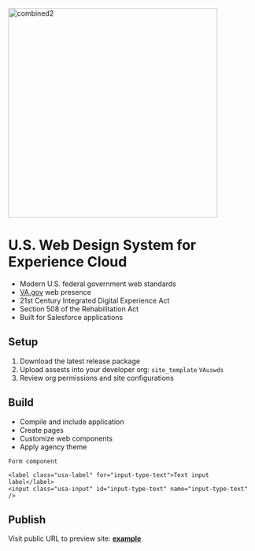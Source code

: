<img width="425" alt="combined2" src="https://user-images.githubusercontent.com/104940944/172173909-b5478f07-959d-4a43-9b7d-26b7323e88b8.png">

# U.S. Web Design System for Experience Cloud

* Modern U.S. federal government web standards
* [VA.gov](https://www.va.gov/) web presence
* 21st Century Integrated Digital Experience Act
* Section 508 of the Rehabilitation Act
* Built for Salesforce applications

## Setup
1. Download the latest release package
2. Upload assests into your developer org: ```site_template``` ```VAuswds```
3. Review org permissions and site configurations

## Build
* Compile and include application
* Create pages
* Customize web components
* Apply agency theme

```
Form component

<label class="usa-label" for="input-type-text">Text input label</label>
<input class="usa-input" id="input-type-text" name="input-type-text" />
```

## Publish
Visit public URL to preview site: **[example](https://ccidev-vacommunity.cs133.force.com/ccisubmissionportal)**
